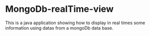 # MongoDb-realTime-view
This is a java application showing how to display in real times some information using datas from a mongoDb data base.

